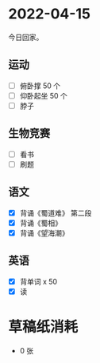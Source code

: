 # **2022-04-15**

今日回家。

## 运动

- [ ] 俯卧撑 50 个
- [ ] 仰卧起坐 50 个
- [ ] 脖子

## 生物竞赛
- [ ] 看书
- [ ] 刷题

## 语文
- [x] 背诵《蜀道难》 第二段
- [x] 背诵《蜀相》
- [x] 背诵《望海潮》

## 英语
- [x] 背单词 x 50
- [x] 读

# 草稿纸消耗

- 0 张

